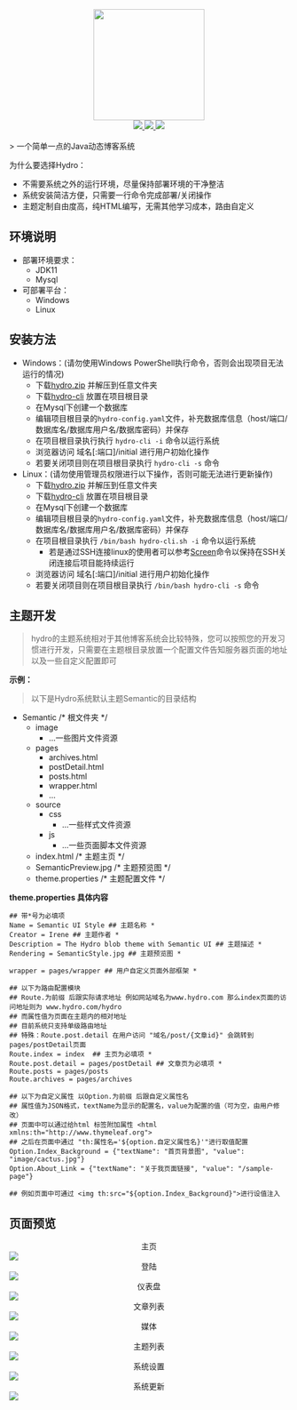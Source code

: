 <div align="center">
  <img src="https://raw.githubusercontent.com/ShawJie/Hydro-Release/master/Images/hydro-icon.png" width="200"/> 
  <br>
  <a href="https://jdk.java.net/11" target="_blank">
    <img src="https://img.shields.io/badge/JDK-11-yellow.svg">
  </a>
  <a href="https://github.com/ShawJie/Hydro/blob/master/LICENSE" target="_blank">
    <img src="https://img.shields.io/badge/licence-GPL-red.svg">
  </a>
  <a href="https://github.com/ShawJie" target="_blank">
    <img src="https://img.shields.io/badge/%3C%2F%3E%20%E2%99%A5-Shaw-blue.svg">
  </a>
</div>

<br>
> 一个简单一点的Java动态博客系统

为什么要选择Hydro：
  - 不需要系统之外的运行环境，尽量保持部署环境的干净整洁
  - 系统安装简洁方便，只需要一行命令完成部署/关闭操作
  - 主题定制自由度高，纯HTML编写，无需其他学习成本，路由自定义
  
## 环境说明

- 部署环境要求：
  - JDK11
  - Mysql
- 可部署平台：
  - Windows
  - Linux
  
## 安装方法
- Windows：(请勿使用Windows PowerShell执行命令，否则会出现项目无法运行的情况)
  - 下载[hydro.zip](https://github.com/ShawJie/Hydro-Release/blob/master/hydro-lastest-full.zip?raw=true) 并解压到任意文件夹
  - 下载[hydro-cli](https://raw.githubusercontent.com/ShawJie/Hydro-Release/master/boot/hydro-cli.bat) 放置在项目根目录
  - 在Mysql下创建一个数据库
  - 编辑项目根目录的`hydro-config.yaml`文件，补充数据库信息（host/端口/数据库名/数据库用户名/数据库密码）并保存
  - 在项目根目录执行执行 `hydro-cli -i` 命令以运行系统
  - 浏览器访问 域名[:端口]/initial 进行用户初始化操作
  - 若要关闭项目则在项目根目录执行 `hydro-cli -s` 命令
- Linux：(请勿使用管理员权限进行以下操作，否则可能无法进行更新操作)
  - 下载[hydro.zip](https://github.com/ShawJie/Hydro-Release/blob/master/hydro-lastest-full.zip?raw=true) 并解压到任意文件夹
  - 下载[hydro-cli](https://raw.githubusercontent.com/ShawJie/Hydro-Release/master/boot/hydro-cli.sh) 放置在项目根目录
  - 在Mysql下创建一个数据库
  - 编辑项目根目录的`hydro-config.yaml`文件，补充数据库信息（host/端口/数据库名/数据库用户名/数据库密码）并保存
  - 在项目根目录执行 `/bin/bash hydro-cli.sh -i` 命令以运行系统
    - 若是通过SSH连接linux的使用者可以参考[Screen](https://www.ibm.com/developerworks/cn/linux/l-cn-screen/index.html)命令以保持在SSH关闭连接后项目能持续运行
  - 浏览器访问 域名[:端口]/initial 进行用户初始化操作
  - 若要关闭项目则在项目根目录执行 `/bin/bash hydro-cli -s` 命令
  
## 主题开发
> hydro的主题系统相对于其他博客系统会比较特殊，您可以按照您的开发习惯进行开发，只需要在主题根目录放置一个配置文件告知服务器页面的地址以及一些自定义配置即可

**示例：<br>**
>以下是Hydro系统默认主题Semantic的目录结构 <br>
- Semantic /* 根文件夹 */
  - image
    - ...一些图片文件资源
  - pages
    - archives.html
    - postDetail.html
    - posts.html
    - wrapper.html
    - ...
  - source
    - css
      - ...一些样式文件资源
    - js
      - ...一些页面脚本文件资源
  - index.html /* 主题主页 */
  - SemanticPreview.jpg /* 主题预览图 */
  - theme.properties /* 主题配置文件 */
  
**theme.properties 具体内容**
 
```properties
## 带*号为必填项
Name = Semantic UI Style ## 主题名称 *
Creator = Irene ## 主题作者 *
Description = The Hydro blob theme with Semantic UI ## 主题描述 *
Rendering = SemanticStyle.jpg ## 主题预览图 *

wrapper = pages/wrapper ## 用户自定义页面外部框架 *

## 以下为路由配置模块 
## Route.为前缀 后跟实际请求地址 例如网站域名为www.hydro.com 那么index页面的访问地址则为 www.hydro.com/hydro
## 而属性值为页面在主题内的相对地址
## 目前系统只支持单级路由地址
## 特殊：Route.post.detail 在用户访问 "域名/post/{文章id}" 会跳转到pages/postDetail页面
Route.index = index  ## 主页为必填项 * 
Route.post.detail = pages/postDetail ## 文章页为必填项 * 
Route.posts = pages/posts
Route.archives = pages/archives

## 以下为自定义属性 以Option.为前缀 后跟自定义属性名
## 属性值为JSON格式，textName为显示的配置名，value为配置的值（可为空，由用户修改）
## 页面中可以通过给html 标签附加属性 <html xmlns:th="http://www.thymeleaf.org">
## 之后在页面中通过 "th:属性名='${option.自定义属性名}'"进行取值配置
Option.Index_Background = {"textName": "首页背景图", "value": "image/cactus.jpg"}
Option.About_Link = {"textName": "关于我页面链接", "value": "/sample-page"}

## 例如页面中可通过 <img th:src="${option.Index_Background}">进行设值注入

```

## 页面预览

<div align="center">主页</div>
<img src="https://raw.githubusercontent.com/ShawJie/Hydro-Release/master/Images/home.jpg">

<div align="center">登陆</div>
<img src="https://raw.githubusercontent.com/ShawJie/Hydro-Release/master/Images/sys_login.png">

<div align="center">仪表盘</div>
<img src="https://raw.githubusercontent.com/ShawJie/Hydro-Release/master/Images/sys_dashboard.png">

<div align="center">文章列表</div>
<img src="https://raw.githubusercontent.com/ShawJie/Hydro-Release/master/Images/sys_articles.png">

<div align="center">媒体</div>
<img src="https://raw.githubusercontent.com/ShawJie/Hydro-Release/master/Images/sys_media.png">

<div align="center">主题列表</div>
<img src="https://raw.githubusercontent.com/ShawJie/Hydro-Release/master/Images/sys_theme.png">

<div align="center">系统设置</div>
<img src="https://raw.githubusercontent.com/ShawJie/Hydro-Release/master/Images/sys_setting.png">

<div align="center">系统更新</div>
<img src="https://raw.githubusercontent.com/ShawJie/Hydro-Release/master/Images/sys_update.png">

